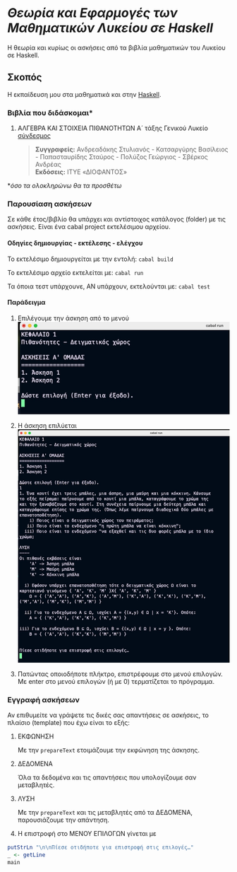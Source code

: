 # _Θεωρία και Εφαρμογές των Μαθηματικών Λυκείου σε Haskell_

Η θεωρία και κυρίως οι ασκήσεις από τα βιβλία μαθηματικών του Λυκείου σε Haskell.

## Σκοπός

H εκπαίδευση μου στα μαθηματικά και στην [Haskell](https://www.haskell.org/).

### Βιβλία που διδάσκομαι*

1. ΑΛΓΕΒΡΑ ΚΑΙ ΣΤΟΙΧΕΙΑ ΠΙΘΑΝΟΤΗΤΩΝ Α´ τάξης Γενικού Λυκείο [σύνδεσμος](https://ebooks.edu.gr/ebooks/d/8547/2466/22-0284-01_Algebra-kai-Stoicheia-Pithanotiton_A-Lykeiou_Vivlio-Mathiti.pdf)
    > **Συγγραφείς:** Ανδρεαδάκης Στυλιανός - Κατσαργύρης Βασίλειος -
    Παπασταυρίδης Σταύρος - Πολύζος Γεώργιος - Σβέρκος Ανδρέας  
    > **Εκδόσεις:** ΙΤΥΕ «ΔΙΟΦΑΝΤΟΣ»

*_όσο τα ολοκληρώνω θα τα προσθέτω_

### Παρουσίαση ασκήσεων

Σε κάθε έτος/βιβλίο θα υπάρχει και αντίστοιχος κατάλογος (folder) με τις ασκήσεις.
Είναι ένα cabal project εκτελέσιμου αρχείου.

#### Οδηγίες δημιουργίας - εκτέλεσης - ελέγχου

Το εκτελέσιμο δημιουργείται με την εντολή: ```cabal build```

Το εκτελέσιμο αρχείο εκτελείται με: ```cabal run```

Τα όποια τεστ υπάρχουνε, ΑΝ υπάρχουν, εκτελούνται με: ```cabal test```

#### Παράδειγμα

1. Επιλέγουμε την άσκηση από το μενού ![Εκτέλεση άσκησης - μενού επιλογών](images/ask1.jpg)

2. H άσκηση επιλύεται ![Επίλυση άσκησης](images/ask2.jpg)

3. Πατώντας οποιοδήποτε πλήκτρο, επιστρέφουμε στο μενού επιλογών.
Με enter στο μενού επιλογών (ή με 0) τερματίζεται το πρόγραμμα.

### Εγγραφή ασκήσεων

Αν επιθυμείτε να γράψετε τις δικές σας απαντήσεις σε ασκήσεις,
το πλαίσιο (template) που έχω είναι το εξής:

1. ΕΚΦΩΝΗΣΗ

    Με την ```prepareText``` ετοιμάζουμε την εκφώνηση της άσκησης.

2. ΔΕΔΟΜΕΝΑ

    Όλα τα δεδομένα και τις απαντήσεις που υπολογίζουμε σαν μεταβλητές.

3. ΛΥΣΗ

    Με την ```prepareText``` και τις μεταβλητές από τα ΔΕΔΟΜΕΝΑ,
    παρουσιάζουμε την απάντηση.

4. Η επιστροφή στο ΜΕΝΟΥ ΕΠΙΛΟΓΩΝ γίνεται με

```haskell
putStrLn "\n\nΠίεσε οτιδήποτε για επιστροφή στις επιλογές…"
_ <- getLine 
main
